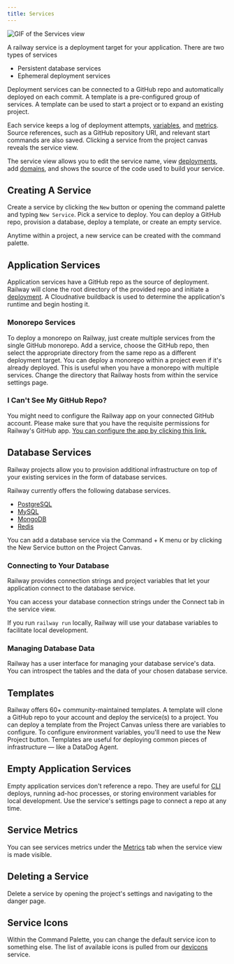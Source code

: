 ```yaml
---
title: Services
---
```


<Image src="https://res.cloudinary.com/railway/image/upload/v1656640995/docs/CleanShot_2022-06-30_at_18.17.31_cl0wlr.gif"
alt="GIF of the Services view"
layout="intrinsic"
width={800} height={646} quality={100} />

A railway service is a deployment target for your application. There are two types of services

- Persistent database services
- Ephemeral deployment services

Deployment services can be connected to a GitHub repo and automatically deployed on each commit. A template is a pre-configured group of services. A template can be used to start a project or to expand an existing project.

Each service keeps a log of deployment attempts, [variables](/develop/variables), and [metrics](/diagnose/metrics). Source references, such as a GitHub repository URI, and relevant start commands are also saved. Clicking a service from the project canvas reveals the service view.

The service view allows you to edit the service name, view [deployments](/deploy/deployments), add [domains](/deploy/exposing-your-app), and shows the source of the code used to build your service.

## Creating A Service

Create a service by clicking the `New` button or opening the command palette and typing `New Service`. Pick a service to deploy. You can deploy a GitHub repo, provision a database, deploy a template, or create an empty service.

Anytime within a project, a new service can be created with the command palette.

## Application Services

Application services have a GitHub repo as the source of deployment. Railway will clone the root directory of the provided repo and initiate a [deployment](/deploy/deployments). A Cloudnative buildback is used to determine the application's runtime and begin hosting it.

### Monorepo Services

To deploy a monorepo on Railway, just create multiple services from the single GitHub monorepo. Add a service, choose the GitHub repo, then select the appropriate directory from the same repo as a different deployment target. You can deploy a monorepo within a project even if it's already deployed. This is useful when you have a monorepo with multiple services. Change the directory that Railway hosts from within the service settings page.

### I Can't See My GitHub Repo?

You might need to configure the Railway app on your connected GitHub account. Please make sure that you have the requisite permissions for Railway's GitHub app. [You can configure the app by clicking this link.](https://github.com/apps/railway-app/installations/new)

## Database Services

Railway projects allow you to provision additional infrastructure on top of your existing services in the form of database services.

Railway currently offers the following database services.

- [PostgreSQL](/databases/postgresql)
- [MySQL](/databases/mysql)
- [MongoDB](/databases/mongodb)
- [Redis](/databases/redis)

You can add a database service via the Command + K menu or by clicking the New Service button on the Project Canvas.

### Connecting to Your Database

Railway provides connection strings and project variables that let your application connect to the database service.

You can access your database connection strings under the Connect tab in the service view.

If you run `railway run` locally, Railway will use your database variables to facilitate local development.

### Managing Database Data

Railway has a user interface for managing your database service's data. You can introspect the tables and the data of your chosen database service.

## Templates

Railway offers 60+ community-maintained templates. A template will clone a GitHub repo to your account and deploy the service(s) to a project. You can deploy a template from the Project Canvas unless there are variables to configure. To configure environment variables, you'll need to use the New Project button. Templates are useful for deploying common pieces of infrastructure — like a DataDog Agent.

## Empty Application Services

Empty application services don't reference a repo. They are useful for [CLI](/develop/cli) deploys, running ad-hoc processes, or storing environment variables for local development. Use the service's settings page to connect a repo at any time.

## Service Metrics

You can see services metrics under the [Metrics](/diagnose/metrics) tab when the service view is made visible.

## Deleting a Service

Delete a service by opening the project's settings and navigating to the danger page.

## Service Icons

Within the Command Palette, you can change the default service icon to something else. The list of available icons is pulled from our [devicons](https://devicons.railway.app/) service.
